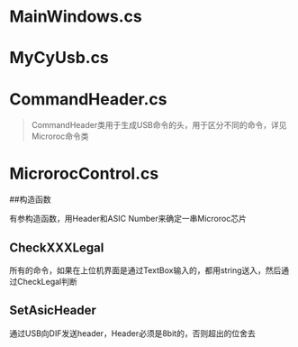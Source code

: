 # MainWindows.cs

# MyCyUsb.cs

# CommandHeader.cs

> CommandHeader类用于生成USB命令的头，用于区分不同的命令，详见Microroc命令类

# MicrorocControl.cs

##构造函数

有参构造函数，用Header和ASIC Number来确定一串Microroc芯片

## Check**XXX**Legal

所有的命令，如果在上位机界面是通过TextBox输入的，都用string送入，然后通过CheckLegal判断

## SetAsicHeader

通过USB向DIF发送header，Header必须是8bit的，否则超出的位舍去

